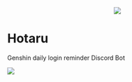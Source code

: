 <div align="center"><img src="https://i.ibb.co/vcPgPgC/Lumine-Login-Reminder.png" /></div>

# Hotaru
Genshin daily login reminder Discord Bot

<img src="https://i.ibb.co/jgHjNsK/Desktop-Screenshot-2021-11-01-14-46-07-28.png"/>

